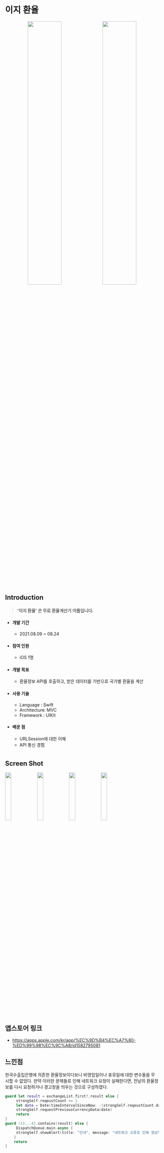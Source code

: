 # 이지 환율




<p align="center"><img src = "https://user-images.githubusercontent.com/83950413/135440596-bbd9b7bc-2416-4378-9b70-662c33108d5a.png" width = "47%" height = "47%">&nbsp; <img src = "https://user-images.githubusercontent.com/83950413/135440612-4c2468e4-e2a6-445d-a168-ff509d24474e.png" width = "47%" height = "47%"> </p>



#




## Introduction
>  #### '이지 환율' 은 무료 환율계산기 어플입니다.

+ #### 개발 기간
     - 2021.08.09 ~ 08.24
+ #### 참여 인원
     - iOS 1명
+ #### 개발 목표
     - 환율정보 API를 호출하고, 받은 데이터를 기반으로 국가별 환율을 계산
+ #### 사용 기술
     - Language : Swift
     - Architecture: MVC
    - Framework : UIKit
+ #### 배운 점
   - URLSession에 대한 이해
   - API 통신 경험

#




## Screen Shot

<img src = "https://user-images.githubusercontent.com/83950413/135442012-b5354a29-0d43-4b22-8014-7db133d2ba59.png" width = "20%" height = "20%" > <img src = "https://user-images.githubusercontent.com/83950413/135442015-df282785-b324-4a92-8460-608d0b8d6e3e.png" width = "20%" height = "20%" > <img src = "https://user-images.githubusercontent.com/83950413/135442017-769f1746-fa36-43cd-950a-03e8ae567486.png" width = "20%" height = "20%" > <img src = "https://user-images.githubusercontent.com/83950413/135442019-4fcc8be2-35b5-4a9c-b51d-fb1becaf06fa.png" width = "20%" height = "20%" >


#


## 앱스토어 링크 
 + https://apps.apple.com/kr/app/%EC%9D%B4%EC%A7%80-%ED%99%98%EC%9C%A8/id1582795081

## 느낀점
한국수출입은행에 의존한 환율정보이다보니 비영업일이나 휴뮤일에 대한 변수들을 무시할 수 없었다. 만약 이러한 문제들로 인해 네트워크 요청이 실패한다면, 전날의 환율정보를 다시 요청하거나 경고창을 띄우는 것으로 구성하였다.
``` swift
guard let result = exchangeList.first?.result else {
     strongSelf.reqeustCount += 1
     let date = Date(timeIntervalSinceNow: -(strongSelf.reqeustCount.day))
     strongSelf.requestPreviousCurrencyData(date)
     return
}
guard !(2...4).contains(result) else {
     DispatchQueue.main.async {
     strongSelf.showAlert(title: "안내", message: "네트워크 오류로 인해 정상적인 업데이트가 불가능합니다.")
    }
    return
}
```
